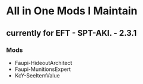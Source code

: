 # All in One Mods I Maintain
## currently for EFT - SPT-AKI. - 2.3.1

### Mods
- Faupi-HideoutArchitect
- Faupi-MunitionsExpert
- KcY-SeeItemValue